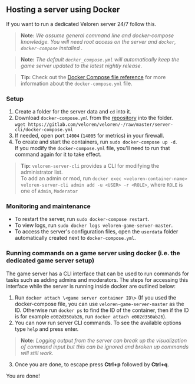 ## Hosting a server using Docker

If you want to run a dedicated Veloren server 24/7 follow this.

> **Note:** _We assume general command line and docker-compose knowledge. You will need root access on the server and `docker`, `docker-compose` installed ._

> **Note:** _The default `docker_compose.yml` will automatically keep the game server updated to the latest nightly release._

> **Tip:** Check out the [Docker Compose file reference](https://docs.docker.com/compose/compose-file/compose-file-v3/) for more information about the `docker-compose.yml` file.

### Setup
1. Create a folder for the server data and `cd` into it.
2. Download `docker-compose.yml` from the [repository](https://gitlab.com/veloren/veloren/-/blob/master/server-cli/docker-compose.yml) into the folder.  
`wget https://gitlab.com/veloren/veloren/-/raw/master/server-cli/docker-compose.yml`
3. If needed, open port `14004` (`14005` for metrics) in your firewall.
4. To create and start the containers, run `sudo docker-compose up -d`.  
If you modify the `docker-compose.yml` file, you'll need to run that command again for it to take effect.

> **Tip:** `veloren-server-cli` provides a CLI for modifying the administrator list.  
To add an admin or mod, run `docker exec <veloren-container-name> veloren-server-cli admin add -u <USER> -r <ROLE>`, where `ROLE` is one of `Admin`, `Moderator`

### Monitoring and maintenance

- To restart the server, run `sudo docker-compose restart`.
- To view logs, run `sudo docker logs veloren-game-server-master`.
- To access the server's configuration files, open the `userdata` folder automatically created next to `docker-compose.yml`.

### Running commands on a game server using docker (i.e. the dedicated game server setup)

The game server has a CLI interface that can be used to run commands for tasks such as adding admins and moderators.
The steps for accessing this interface while the server is running inside docker are outlined below:

1. Run `docker attach \<game server container ID\>` (If you used the docker-compose file, you can use `veloren-game-server-master` as the ID. Otherwise run `docker ps` to find the ID of the container, then if the ID is for example `e002d350ab26`, run `docker attach e002d350ab26`).
2. You can now run server CLI commands. To see the available options type `help` and press enter.
> **Note:** _Logging output from the server can break up the visualization of command input but this can be ignored and broken up commands will still work._
3. Once you are done, to escape press **Ctrl+p** followed by **Ctrl+q**.

You are done!

